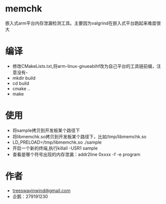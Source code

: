 # memchk
嵌入式arm平台内存泄漏检测工具。主要因为valgrind在嵌入式平台跑起来难度很大

# 编译
- 修改CMakeLists.txt,将arm-linux-gnueabihf改为自己平台的工具链前缀，注意没有-
- mkdir build
- cd build
- cmake ..
- make

# 使用
- 将sample拷贝到开发板某个路径下
- 将libmemchk.so拷贝到开发板某个路径下，比如/tmp/libmemchk.so
- LD_PRELOAD=/tmp/libmemchk.so ./sample
- 开启一个新的终端,执行killall -USR1 sample
- 查看是哪个符号出现的内存泄漏：addr2line 0xxxx -f -e program

# 作者
- treeswayinwind@gmail.com
- 企鹅：279191230
